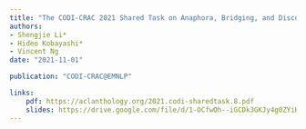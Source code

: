 ```yaml
---
title: "The CODI-CRAC 2021 Shared Task on Anaphora, Bridging, and Discourse Deixis Resolution in Dialogue: A Cross-Team Analysis"
authors:
- Shengjie Li*
- Hideo Kobayashi*
- Vincent Ng
date: "2021-11-01"

publication: "CODI-CRAC@EMNLP"

links:
    pdf: https://aclanthology.org/2021.codi-sharedtask.8.pdf
    slides: https://drive.google.com/file/d/1-OCfwOh--iGCDk3GKJy4g0ZYiHZUgjRM/view?usp=sharing
---
```


